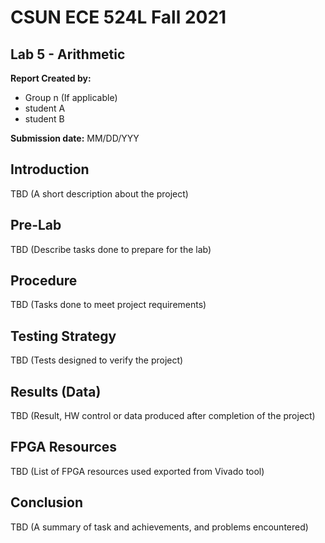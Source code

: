 # CSUN ECE 524L Fall 2021
## Lab 5 - Arithmetic

**Report Created by:**
- Group n (If applicable)
- student A
- student B

**Submission date:** MM/DD/YYY

## Introduction
TBD (A short description about the project)

## Pre-Lab
TBD (Describe tasks done to prepare for the lab)

## Procedure
TBD (Tasks done to meet project requirements)

## Testing Strategy
TBD (Tests designed to verify the project)

## Results (Data)
TBD (Result, HW control or data produced after completion of the project)

## FPGA Resources
TBD (List of FPGA resources used exported from Vivado tool)

## Conclusion
TBD (A summary of task and achievements, and problems encountered)

